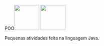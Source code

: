 POO<img src="https://cdn.jsdelivr.net/gh/devicons/devicon/icons/java/java-original-wordmark.svg" height="80" width="80"/> <img src="https://upload.wikimedia.org/wikipedia/commons/thumb/9/98/Apache_NetBeans_Logo.svg/666px-Apache_NetBeans_Logo.svg.png" height="80" width="80"/>

Pequenas atividades feita na linguagem Java.

